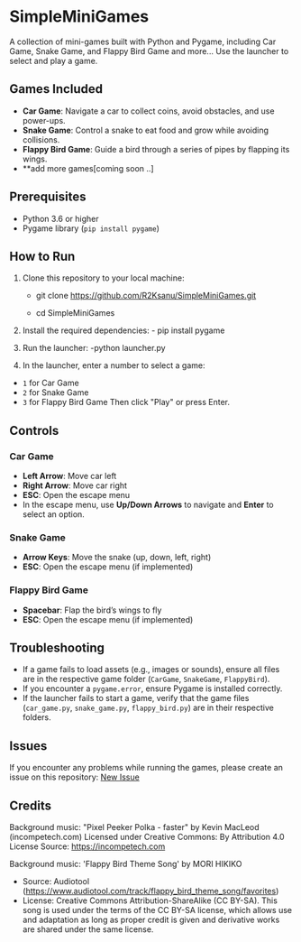 # SimpleMiniGames

A collection of mini-games built with Python and Pygame, including Car Game, Snake Game, and Flappy Bird Game and more... Use the launcher to select and play a game.

## Games Included
- **Car Game**: Navigate a car to collect coins, avoid obstacles, and use power-ups.
- **Snake Game**: Control a snake to eat food and grow while avoiding collisions.
- **Flappy Bird Game**: Guide a bird through a series of pipes by flapping its wings.
- **add more games[coming soon ..] 
## Prerequisites
- Python 3.6 or higher
- Pygame library (`pip install pygame`)

## How to Run
1. Clone this repository to your local machine:

      - git clone https://github.com/R2Ksanu/SimpleMiniGames.git

      - cd SimpleMiniGames

3. Install the required dependencies:
            -   pip install pygame

4. Run the launcher:
      -python launcher.py


5. In the launcher, enter a number to select a game:
- `1` for Car Game
- `2` for Snake Game
- `3` for Flappy Bird Game
Then click "Play" or press Enter.

## Controls
### Car Game
- **Left Arrow**: Move car left
- **Right Arrow**: Move car right
- **ESC**: Open the escape menu
- In the escape menu, use **Up/Down Arrows** to navigate and **Enter** to select an option.

### Snake Game
- **Arrow Keys**: Move the snake (up, down, left, right)
- **ESC**: Open the escape menu (if implemented)

### Flappy Bird Game
- **Spacebar**: Flap the bird’s wings to fly
- **ESC**: Open the escape menu (if implemented)

## Troubleshooting
- If a game fails to load assets (e.g., images or sounds), ensure all files are in the respective game folder (`CarGame`, `SnakeGame`, `FlappyBird`).
- If you encounter a `pygame.error`, ensure Pygame is installed correctly.
- If the launcher fails to start a game, verify that the game files (`car_game.py`, `snake_game.py`, `flappy_bird.py`) are in their respective folders.

## Issues
If you encounter any problems while running the games, please create an issue on this repository: [New Issue](https://github.com/R2Ksanu/SimpleMiniGames/issues/new)

## Credits
Background music: "Pixel Peeker Polka - faster" by Kevin MacLeod (incompetech.com)
Licensed under Creative Commons: By Attribution 4.0 License
Source: https://incompetech.com

Background music: 'Flappy Bird Theme Song' by MORI HIKIKO
- Source: Audiotool (https://www.audiotool.com/track/flappy_bird_theme_song/favorites)
- License: Creative Commons Attribution-ShareAlike (CC BY-SA). This song is used under the terms of the CC BY-SA license, which allows use and adaptation as long as proper credit is given and derivative works are shared under the same license.
